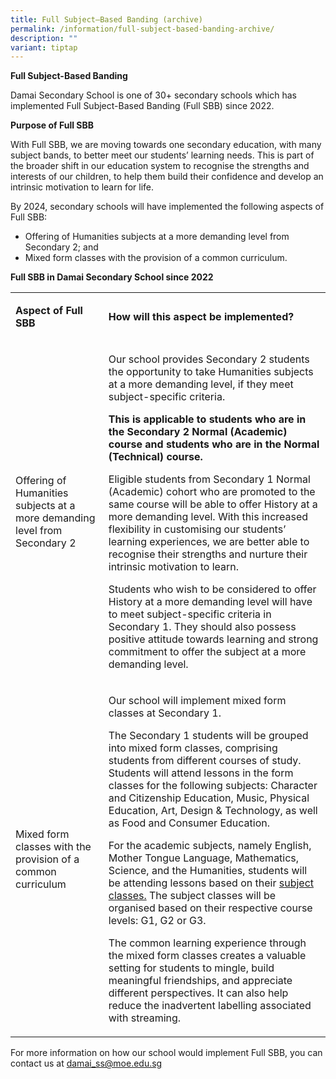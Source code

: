 ```yaml
---
title: Full Subject–Based Banding (archive)
permalink: /information/full-subject-based-banding-archive/
description: ""
variant: tiptap
---
```

<p><strong>Full Subject-Based Banding</strong></p>
<p>Damai Secondary School is one of 30+ secondary schools which has implemented Full Subject-Based Banding (Full SBB) since 2022.</p>
<p><strong>Purpose of Full SBB</strong></p>
<p>With Full SBB, we are moving towards one secondary education, with many subject bands, to better meet our students’ learning needs. This is part of the broader shift in our education system to recognise the strengths and interests of our children, to help them build their confidence and develop an intrinsic motivation to learn for life.</p>
<p>By 2024, secondary schools will have implemented the following aspects of Full SBB:</p>
<ul type="disc">
<li>Offering of Humanities subjects at a more demanding level from Secondary 2; and</li>
<li>Mixed form classes with the provision of a common curriculum.</li>
</ul>
<p><strong>Full SBB in Damai Secondary School since 2022</strong></p>
<table>
<tbody>
<tr>
<td width="149">
<p><strong>Aspect of Full SBB</strong></p>
</td>
<td width="416">
<p><strong>How will this aspect be implemented?</strong></p>
</td>
</tr>
<tr>
<td width="149">
<p>Offering of Humanities subjects at a more demanding level from Secondary 2</p>
</td>
<td width="416">
<p>Our school provides Secondary 2 students the opportunity to take Humanities subjects at a more demanding level, if they meet subject-specific criteria.</p>
<p><strong>This is applicable to students who are in the Secondary 2 Normal (Academic) course and students who are in the Normal (Technical) course.</strong></p>
<p>Eligible students from Secondary 1 Normal (Academic) cohort who are promoted to the same course will be able to offer History at a more demanding level. With this increased flexibility in customising our students’ learning experiences, we are better able to recognise their strengths and nurture their intrinsic motivation to learn.</p>
<p>Students who wish to be considered to offer History at a more demanding level will have to meet subject-specific criteria in Secondary 1. They should also possess positive attitude towards learning and strong commitment to offer the subject at a more demanding level.</p>
</td>
</tr>
<tr>
<td width="149">
<p>Mixed form classes with the provision of a common curriculum</p>
</td>
<td width="416">
<p>Our school will implement mixed form classes at Secondary 1.</p>
	
<p>The Secondary 1 students will be grouped into mixed form classes, comprising students from different courses of study. Students will attend lessons in the form classes for the following subjects: Character and Citizenship Education, Music, Physical Education, Art, Design &amp; Technology, as well as Food and Consumer Education.</p>
<p>For the academic subjects, namely English, Mother Tongue Language, Mathematics, Science, and the Humanities, students will be attending lessons based on their&nbsp;<u>subject classes.</u> The subject classes will be organised based on their respective course levels: G1, G2 or G3.</p>
<p>The common learning experience through the mixed form classes creates a valuable setting for students to mingle, build meaningful friendships, and appreciate different perspectives. It can also help reduce the inadvertent labelling associated with streaming.</p>
</td>
</tr>
</tbody>
</table>
<p>For more information on how our school would implement Full SBB, you can contact us at&nbsp;<a href="mailto:damai_ss@moe.edu.sg">damai_ss@moe.edu.sg</a></p>